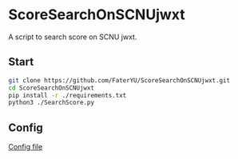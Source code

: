 # ScoreSearchOnSCNUjwxt

A script to search score on SCNU jwxt.

## Start

```bash
git clone https://github.com/FaterYU/ScoreSearchOnSCNUjwxt.git
cd ScoreSearchOnSCNUjwxt
pip install -r ./requirements.txt
python3 ./SearchScore.py
```

## Config

[Config file](./user.json)
